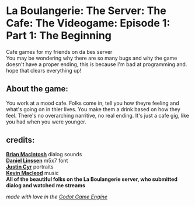# La Boulangerie: The Server: The Cafe: The Videogame: Episode 1: Part 1: The Beginning
Cafe games for my friends on da bes server  
You may be wondering why there are so many bugs and why the game doesn't have a
proper ending, this is because I'm bad at programming and. hope that clears
everything up!

## About the game:  
You work at a mood cafe. Folks come in, tell you how theyre feeling and what's going on in thier lives. 
You make them a drink based on how they feel. 
There's no overarching narritive, no real ending. 
It's just a cafe gig, like you had when you were younger. 

## credits:  
**[Brian MacIntosh](https://twitter.com/brianamacintosh)** dialog sounds  
**[Daniel Linssen](https://twitter.com/Managore)** m5x7 font  
**[Justin Cyr](https://twitter.com/JUSTIN_CYR/)** portraits  
**[Kevin Macleod](https://twitter.com/kmacleod)** music  
**All of the beautiful folks on the La Boulangerie server, who submitted dialog
and watched me streams**  

*made with love in the [Godot Game Engine](https://godotengine.org/)*
